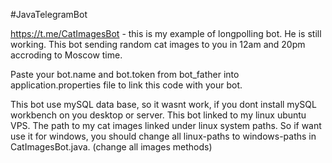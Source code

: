 #JavaTelegramBot

https://t.me/CatImagesBot - this is my example of longpolling bot. He is still working. This bot sending random cat images to you in 12am and 20pm accroding to Moscow time.

Paste your bot.name and bot.token from bot_father into application.properties file to link this code with your bot.

This bot use mySQL data base, so it wasnt work, if you dont install mySQL workbench on you desktop or server. This bot linked to my linux ubuntu VPS. 
The path to my cat images linked under linux system paths. 
So if want use it for windows, you should change all linux-paths to windows-paths in CatImagesBot.java. (change all images methods)
